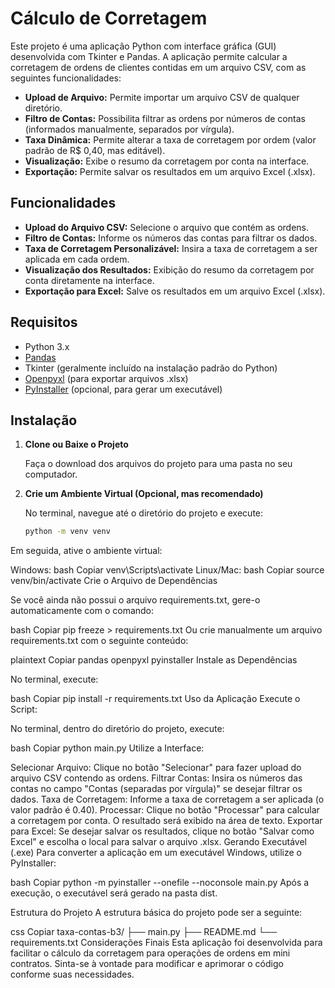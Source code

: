 # Cálculo de Corretagem

Este projeto é uma aplicação Python com interface gráfica (GUI) desenvolvida com Tkinter e Pandas. A aplicação permite calcular a corretagem de ordens de clientes contidas em um arquivo CSV, com as seguintes funcionalidades:

- **Upload de Arquivo:** Permite importar um arquivo CSV de qualquer diretório.
- **Filtro de Contas:** Possibilita filtrar as ordens por números de contas (informados manualmente, separados por vírgula).
- **Taxa Dinâmica:** Permite alterar a taxa de corretagem por ordem (valor padrão de R$ 0,40, mas editável).
- **Visualização:** Exibe o resumo da corretagem por conta na interface.
- **Exportação:** Permite salvar os resultados em um arquivo Excel (.xlsx).

## Funcionalidades

- **Upload do Arquivo CSV:** Selecione o arquivo que contém as ordens.
- **Filtro de Contas:** Informe os números das contas para filtrar os dados.
- **Taxa de Corretagem Personalizável:** Insira a taxa de corretagem a ser aplicada em cada ordem.
- **Visualização dos Resultados:** Exibição do resumo da corretagem por conta diretamente na interface.
- **Exportação para Excel:** Salve os resultados em um arquivo Excel (.xlsx).

## Requisitos

- Python 3.x
- [Pandas](https://pandas.pydata.org/)
- Tkinter (geralmente incluído na instalação padrão do Python)
- [Openpyxl](https://openpyxl.readthedocs.io/en/stable/) (para exportar arquivos .xlsx)
- [PyInstaller](https://pyinstaller.org/) (opcional, para gerar um executável)

## Instalação

1. **Clone ou Baixe o Projeto**

   Faça o download dos arquivos do projeto para uma pasta no seu computador.

2. **Crie um Ambiente Virtual (Opcional, mas recomendado)**

   No terminal, navegue até o diretório do projeto e execute:

   ```bash
   python -m venv venv
Em seguida, ative o ambiente virtual:

Windows:
bash
Copiar
venv\Scripts\activate
Linux/Mac:
bash
Copiar
source venv/bin/activate
Crie o Arquivo de Dependências

Se você ainda não possui o arquivo requirements.txt, gere-o automaticamente com o comando:

bash
Copiar
pip freeze > requirements.txt
Ou crie manualmente um arquivo requirements.txt com o seguinte conteúdo:

plaintext
Copiar
pandas
openpyxl
pyinstaller
Instale as Dependências

No terminal, execute:

bash
Copiar
pip install -r requirements.txt
Uso da Aplicação
Execute o Script:

No terminal, dentro do diretório do projeto, execute:

bash
Copiar
python main.py
Utilize a Interface:

Selecionar Arquivo: Clique no botão "Selecionar" para fazer upload do arquivo CSV contendo as ordens.
Filtrar Contas: Insira os números das contas no campo "Contas (separadas por vírgula)" se desejar filtrar os dados.
Taxa de Corretagem: Informe a taxa de corretagem a ser aplicada (o valor padrão é 0.40).
Processar: Clique no botão "Processar" para calcular a corretagem por conta. O resultado será exibido na área de texto.
Exportar para Excel: Se desejar salvar os resultados, clique no botão "Salvar como Excel" e escolha o local para salvar o arquivo .xlsx.
Gerando Executável (.exe)
Para converter a aplicação em um executável Windows, utilize o PyInstaller:

bash
Copiar
python -m pyinstaller --onefile --noconsole main.py
Após a execução, o executável será gerado na pasta dist.

Estrutura do Projeto
A estrutura básica do projeto pode ser a seguinte:

css
Copiar
taxa-contas-b3/
├── main.py
├── README.md
└── requirements.txt
Considerações Finais
Esta aplicação foi desenvolvida para facilitar o cálculo da corretagem para operações de ordens em mini contratos. Sinta-se à vontade para modificar e aprimorar o código conforme suas necessidades.
